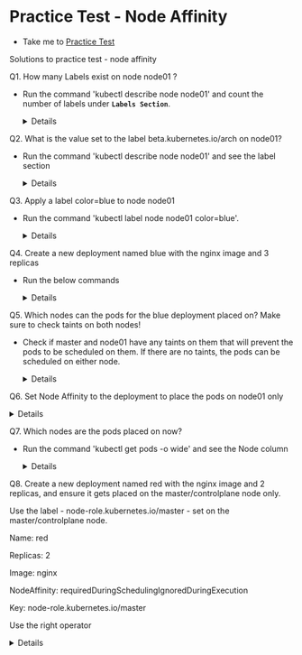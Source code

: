 # Practice Test - Node Affinity
  - Take me to [Practice Test](https://kodekloud.com/courses/539883/lectures/10277999)
  
Solutions to practice test - node affinity

Q1. How many Labels exist on node node01 ?

- Run the command 'kubectl describe node node01' and count the number of labels under **`Labels Section`**.
  
  <details>

  ```
  $ kubectl describe node node01
  ```
  
  ```
  root@controlplane:~# kubectl describe nodes node01
  Name:               node01
  Roles:              <none>
  Labels:             beta.kubernetes.io/arch=amd64
                      beta.kubernetes.io/os=linux
                      kubernetes.io/arch=amd64
                      kubernetes.io/hostname=node01
                      kubernetes.io/os=linux
  ```
  
  Лучше даже использовать команду
  
  ```
  kubectl get nodes node01 --show-labels
  ```
  
  ```
  Ответ: 5
  ```
  
  </details>

Q2. What is the value set to the label beta.kubernetes.io/arch on node01?
  
- Run the command 'kubectl describe node node01' and see the label section
  
  <details>

  ```
  $ kubectl describe node node01
  ```
  
  Лучше даже использовать команду
  
  ```
  kubectl get nodes node01 --show-labels
  ```
  
  ```
  Answer. beta.kubernetes.io/arch=amd64 
  ```
  
  </details>

Q3. Apply a label color=blue to node node01
  
- Run the command 'kubectl label node node01 color=blue'.

  <details>

  ```
  $ kubectl label node node01 color=blue
  ```
  
  Answer
    
  ```  
  root@controlplane:~# kubectl label node node01 color=blue
  node/node01 labeled
  ```
    
  </details>

Q4. Create a new deployment named blue with the nginx image and 3 replicas
  
- Run the below commands

  <details>
 
  OLD DESICION 
    
  ```
  $ kubectl create deployment blue --image=nginx
  $ kubectl scale deployment blue --replicas=3
  ```
  
  ```
  root@controlplane:~#  kubectl create deployment blue --image=nginx
  deployment.apps/blue created
  root@controlplane:~# kubectl scale deployment blue --replicas=3
  deployment.apps/blue scaled
  ```
    
  NEW DESICION
  
  ```
  root@controlplane:~# kubectl create deployment blue --image=nginx --dry-run -o yaml > deployment-blue.yaml
  W0606 19:15:43.784818   26912 helpers.go:553] --dry-run is deprecated and can be replaced with --dry-run=client.
  ```
  
  ```
  root@controlplane:~# cat deployment-blue.yaml 
  apiVersion: apps/v1
  kind: Deployment
  metadata:
    creationTimestamp: null
    labels:
      app: blue
    name: blue
  spec:
    replicas: 1
    selector:
      matchLabels:
        app: blue
    strategy: {}
    template:
      metadata:
        creationTimestamp: null
        labels:
          app: blue
      spec:
        containers:
        - image: nginx
          name: nginx
          resources: {}
  status: {}
  ```
  
  ```
  root@controlplane:~#vim deployment-blue.yaml
  spec:
    replicas: 3
  ```
    
  ```
  root@controlplane:~# kubectl create -f deployment-blue.yaml 
  deployment.apps/blue created
  ```
    
  Проверка
    
  ```
  root@controlplane:~# kubectl get all
  NAME                        READY   STATUS    RESTARTS   AGE
  pod/blue-7bb46df96d-9jt45   1/1     Running   0          114s
  pod/blue-7bb46df96d-pnlbf   1/1     Running   0          114s
  pod/blue-7bb46df96d-tkn5g   1/1     Running   0          114s
  
  NAME                 TYPE        CLUSTER-IP   EXTERNAL-IP   PORT(S)   AGE
  service/kubernetes   ClusterIP   10.96.0.1    <none>        443/TCP   22m
  
  NAME                   READY   UP-TO-DATE   AVAILABLE   AGE
  deployment.apps/blue   3/3     3            3           115s
  
  NAME                              DESIRED   CURRENT   READY   AGE
  replicaset.apps/blue-7bb46df96d   3         3         3       114s
  ```
    
  ```
  root@controlplane:~# kubectl get deployments.apps blue 
  NAME   READY   UP-TO-DATE   AVAILABLE   AGE
  blue   3/3     3            3           8m2s
  ```
  </details>
  
Q5. Which nodes can the pods for the blue deployment placed on? Make sure to check taints on both nodes!
    
- Check if master and node01 have any taints on them that will prevent the pods to be scheduled on them. If there are no taints, the pods can be scheduled on either node.
  
  <details>

  ```
  $ kubectl describe nodes|grep -i taints
  $ kubectl get pods -o wide
  ```
  
  Вывод команд
    
  ```
  root@controlplane:~# kubectl describe nodes|grep -i taints
  Taints:             <none>
  Taints:             <none>
  ```
  
  ```
  root@controlplane:~# kubectl get pods -o wide
  NAME                    READY   STATUS    RESTARTS   AGE   IP           NODE     NOMINATED NODE   READINESS GATES
  blue-7bb46df96d-9jt45   1/1     Running   0          11m   10.244.1.3   node01   <none>           <none>
  blue-7bb46df96d-pnlbf   1/1     Running   0          11m   10.244.1.2   node01   <none>           <none>
  blue-7bb46df96d-tkn5g   1/1     Running   0          11m   10.244.1.4   node01   <none>           <none>
  ```
    
  Answer. 
    
  ```
  master/controlplane and node01
  ```
    
  </details>

Q6. Set Node Affinity to the deployment to place the pods on node01 only
  
  
  <details>
  
  Вариант 1. 
  Можно попробовать таким способом, но не пробовал с ним. Главный вопрос - в том что похоже при таком внесении измений - они тупо не сохранятся и при рестарте не получим      требуемый результат ответ
    
  ```
  $ kubectl edit deployment blue
  ```
  
  Вариант 2. Как в видео.
    
  ```
  root@controlplane:~# kubectl get deployments.apps blue -o yaml > blue.yaml
  ```
    
  Далее редактируем здоровенный файл - vim blue.yaml
  
  Далее смотрим по ссылке
   
  https://kubernetes.io/docs/tasks/configure-pod-container/assign-pods-nodes-using-node-affinity/
    
  и видим что нужно добавлять в разделе 
    
  Schedule a Pod using required node affinity
  
  кусочек
    
  ```
  spec:
    affinity:
      nodeAffinity:
        requiredDuringSchedulingIgnoredDuringExecution:
          nodeSelectorTerms:
          - matchExpressions:
            - key: disktype
              operator: In
              values:
              - ssd            
  ```
  
  добавляем, единственное меняем key: color и values: - blue
    
  И далее удаляем старый deployment и поднимает новвый
    
  ```
  root@controlplane:~# kubectl delete deployments.apps blue
  deployment.apps "blue" deleted
  ```
  
  ```
  root@controlplane:~# kubectl apply -f blue.yaml
  deployment.apps/blue created
  ```
    
  И Бинго - ответ верный
    
  Вариант 3. Если у нас совсем нет deployment-blue.yaml
    
  то создаем его такой командой
    
  ```
  root@controlplane:~# kubectl create deployment blue --image=nginx --dry-run -o yaml > deployment-blue.yaml
  
  видим такое предупреждение
  W0606 19:15:43.784818   26912 helpers.go:553] --dry-run is deprecated and can be replaced with --dry-run=client.
  ```
    
  И фигачим такой файл с добавлением - nodeAffinity
    
  ```
  root@controlplane:~# cat deployment-blue.yaml 
  apiVersion: apps/v1
  kind: Deployment
  metadata:
    creationTimestamp: null
    labels:
      app: blue
    name: blue
  spec:
    replicas: 3
    selector:
      matchLabels:
        app: blue
    strategy: {}
    template:
      metadata:
        creationTimestamp: null
        labels:
          app: blue
      spec:
        containers:
        - image: nginx
          name: nginx
          resources: {}     
        affinity:
          nodeAffinity:
            requiredDuringSchedulingIgnoredDuringExecution:
              nodeSelectorTerms:
              - matchExpressions:
                - key: color
                  operator: In
                  values:
                  - blue
  status: {}
  ```
   
  Получается добавили следующуюю часть 
  
  <details>

  ```
  affinity:
      nodeAffinity:
          requiredDuringSchedulingIgnoredDuringExecution:
            nodeSelectorTerms:
            - matchExpressions:
              - key: color
                operator: In
                values:
                - blue
   ```
   </details>
  
  
  Удаляем старый деплоймент и применяем нужный нам файл Deployment
 
  ```
  root@controlplane:~# kubectl delete deployments.apps blue
  deployment.apps "blue" deleted
  ```
  
  ```
  root@controlplane:~# kubectl apply -f blue.yaml
  deployment.apps/blue created
  ```
  
  Бинго. Все работает
   
  </details>

  
Q7. Which nodes are the pods placed on now?
  
 - Run the command 'kubectl get pods -o wide' and see the Node column
   
   <details>
   
   ```
   root@controlplane:~#  kubectl get pods -o wide
   NAME                    READY   STATUS    RESTARTS   AGE     IP           NODE     NOMINATED NODE   READINESS GATES
   blue-566c768bd6-5m66x   1/1     Running   0          9m18s   10.244.1.5   node01   <none>           <none>
   blue-566c768bd6-78v9c   1/1     Running   0          9m17s   10.244.1.7   node01   <none>           <none>
   blue-566c768bd6-x744r   1/1     Running   0          9m17s   10.244.1.6   node01   <none>           <none>
   ```
     
   Answer. node01
    
    
   </details>
 
 Q8. Create a new deployment named red with the nginx image and 2 replicas, and ensure it gets placed on the master/controlplane node only.
     
 Use the label - node-role.kubernetes.io/master - set on the master/controlplane node.
     
   Name: red
     
   Replicas: 2
   
   Image: nginx
   
   NodeAffinity: requiredDuringSchedulingIgnoredDuringExecution
   
   Key: node-role.kubernetes.io/master
   
   Use the right operator
       
  
   
   <details>
    
   Полный ход решения следующий:
     
   ```
   root@controlplane:~# kubectl create deployment red --image=nginx --dry-run -o yaml > deployment-red.yaml
   W0606 20:19:25.578516   20389 helpers.go:553] --dry-run is deprecated and can be replaced with --dry-run=client.    
   ```
   
   По сути нам надо добавить строки - именно  master, а не controlplane - иначе ошибка, 
   хотя kubectl get pods -o wide - покажет, что поды на ноде control
    
   Add the below under the template.spec section
     
   ```
   affinity:
        nodeAffinity:
          requiredDuringSchedulingIgnoredDuringExecution:
            nodeSelectorTerms:
            - matchExpressions:
              - key: node-role.kubernetes.io/master
                operator: Exists
   ```
   
   и не забыть увеличить кол-во Replica до 2.
     
   ```
   root@controlplane:~# cat deployment-red.yaml 
   apiVersion: apps/v1
   kind: Deployment
   metadata:
     creationTimestamp: null
     labels:
     app: red
     name: red
   spec:
     replicas: 2
     selector:
       matchLabels:
         app: red
     strategy: {}
     template:
       metadata:
         creationTimestamp: null
         labels:
           app: red
       spec:
         containers:
         - image: nginx
           name: nginx
           resources: {}
         affinity:
          nodeAffinity:
            requiredDuringSchedulingIgnoredDuringExecution:
              nodeSelectorTerms:
              - matchExpressions:
                - key: node-role.kubernetes.io/master
                  operator: Exists
   status: {}
   ```
     
   ```
   $ kubectl create -f red-deployment.yaml
   ```
   
   ```
   root@controlplane:~# kubectl create -f deployment-red.yaml 
   deployment.apps/red created
   ```
     
   либо команда
     
   ```
   root@controlplane:~# kubectl apply -f deployment-red.yaml 
   deployment.apps/red created
   ```
   ```
   $ kubectl get pods -o wide
   ```
     
   ```
   root@controlplane:~# kubectl get pods -o wide
   NAME                    READY   STATUS    RESTARTS   AGE     IP           NODE           NOMINATED NODE   READINESS GATES
   blue-566c768bd6-5m66x   1/1     Running   0          31m     10.244.1.5   node01         <none>           <none>
   blue-566c768bd6-78v9c   1/1     Running   0          31m     10.244.1.7   node01         <none>           <none>
   blue-566c768bd6-x744r   1/1     Running   0          31m     10.244.1.6   node01         <none>           <none>
   red-5cbd45ccb6-9wjhq    1/1     Running   0          4m12s   10.244.0.6   controlplane   <none>           <none>
   red-5cbd45ccb6-blslb    1/1     Running   0          4m12s   10.244.0.5   controlplane   <none>           <none>
   ```
   
    
   </details>
   
  
  
